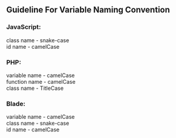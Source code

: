 ## Guideline For Variable Naming Convention

### JavaScript:
class name - snake-case  
id name - camelCase

### PHP:
variable name - camelCase  
function name - camelCase  
class name - TitleCase

### Blade:
variable name - camelCase  
class name - snake-case  
id name - camelCase
